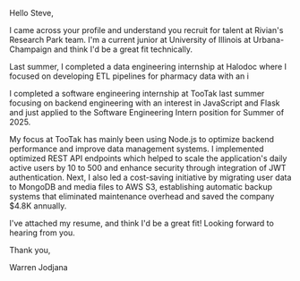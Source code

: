 Hello Steve,

I came across your profile and understand you recruit for talent at Rivian's Research Park team. I'm a current junior at University of Illinois at Urbana-Champaign and think I'd be a great fit technically.

Last summer, I completed a data engineering internship at Halodoc where I focused on developing ETL pipelines for pharmacy data with an i


I completed a software engineering internship at TooTak last summer focusing on backend engineering with an interest in JavaScript and Flask and just applied to the Software Engineering Intern position for Summer of 2025.

My focus at TooTak has mainly been using Node.js  to optimize backend performance and improve data management systems. I implemented optimized REST API endpoints which helped to scale the application's daily active users by 10 to 500 and enhance security through integration of JWT authentication. Next, I also led a cost-saving initiative by migrating user data to MongoDB and media files to AWS S3, establishing automatic backup systems that eliminated maintenance overhead and saved the company $4.8K annually.

I've attached my resume, and think I'd be a great fit! Looking forward to hearing from you.

Thank you,

Warren Jodjana
